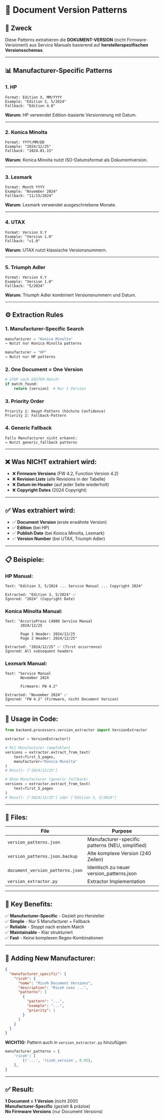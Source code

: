 # 📄 Document Version Patterns

## 🎯 **Zweck**

Diese Patterns extrahieren die **DOKUMENT-VERSION** (nicht Firmware-Versionen!) aus Service Manuals basierend auf **herstellerspezifischen Versionsschemas**.

---

## 📊 **Manufacturer-Specific Patterns**

### **1. HP**
```
Format: Edition X, MM/YYYY
Example: "Edition 3, 5/2024"
Fallback: "Edition 4.0"
```

**Warum:** HP verwendet Edition-basierte Versionierung mit Datum.

---

### **2. Konica Minolta**
```
Format: YYYY/MM/DD
Example: "2024/12/25"
Fallback: "2024.01.15"
```

**Warum:** Konica Minolta nutzt ISO-Datumsformat als Dokumentversion.

---

### **3. Lexmark**
```
Format: Month YYYY
Example: "November 2024"
Fallback: "11/15/2024"
```

**Warum:** Lexmark verwendet ausgeschriebene Monate.

---

### **4. UTAX**
```
Format: Version X.Y
Example: "Version 1.0"
Fallback: "v1.0"
```

**Warum:** UTAX nutzt klassische Versionsnummern.

---

### **5. Triumph Adler**
```
Format: Version X.Y
Example: "Version 1.0"
Fallback: "5/2024"
```

**Warum:** Triumph Adler kombiniert Versionsnummern und Datum.

---

## ⚙️ **Extraction Rules**

### **1. Manufacturer-Specific Search**
```python
manufacturer = "Konica Minolta"
→ Nutzt nur Konica Minolta patterns

manufacturer = "HP"  
→ Nutzt nur HP patterns
```

### **2. One Document = One Version**
```python
# STOP nach ERSTEM Match!
if match_found:
    return [version]  # Nur 1 Version
```

### **3. Priority Order**
```
Priority 1: Haupt-Pattern (höchste Confidence)
Priority 2: Fallback-Pattern
```

### **4. Generic Fallback**
```
Falls Manufacturer nicht erkannt:
→ Nutzt generic_fallback patterns
```

---

## ❌ **Was NICHT extrahiert wird:**

- ❌ **Firmware Versions** (FW 4.2, Function Version 4.2)
- ❌ **Revision Lists** (alle Revisions in der Tabelle)
- ❌ **Datum im Header** (auf jeder Seite wiederholt)
- ❌ **Copyright Dates** (2024 Copyright)

---

## ✅ **Was extrahiert wird:**

- ✅ **Document Version** (erste erwähnte Version)
- ✅ **Edition** (bei HP)
- ✅ **Publish Date** (bei Konica Minolta, Lexmark)
- ✅ **Version Number** (bei UTAX, Triumph Adler)

---

## 📋 **Beispiele:**

### **HP Manual:**
```
Text: "Edition 3, 5/2024 ... Service Manual ... Copyright 2024"

Extracted: "Edition 3, 5/2024" ✅
Ignored: "2024" (Copyright Date)
```

### **Konica Minolta Manual:**
```
Text: "AccurioPress C4080 Service Manual
       2024/12/25
       
       Page 1 Header: 2024/12/25
       Page 2 Header: 2024/12/25"

Extracted: "2024/12/25" ✅ (first occurrence)
Ignored: All subsequent headers
```

### **Lexmark Manual:**
```
Text: "Service Manual
       November 2024
       
       Firmware: FW 4.2"

Extracted: "November 2024" ✅
Ignored: "FW 4.2" (Firmware, nicht Document Version)
```

---

## 🔧 **Usage in Code:**

```python
from backend.processors.version_extractor import VersionExtractor

extractor = VersionExtractor()

# Mit Manufacturer (empfohlen)
versions = extractor.extract_from_text(
    text=first_5_pages,
    manufacturer="Konica Minolta"
)
# Result: ["2024/12/25"]

# Ohne Manufacturer (generic fallback)
versions = extractor.extract_from_text(
    text=first_5_pages
)
# Result: ["2024/12/25"] oder ["Edition 3, 5/2024"]
```

---

## 📁 **Files:**

| File | Purpose |
|------|---------|
| `version_patterns.json` | Manufacturer-specific patterns (NEU, simplified) |
| `version_patterns.json.backup` | Alte komplexe Version (240 Zeilen) |
| `document_version_patterns.json` | Identisch zu neuer version_patterns.json |
| `version_extractor.py` | Extractor Implementation |

---

## 🎯 **Key Benefits:**

✅ **Manufacturer-Specific** - Gezielt pro Hersteller  
✅ **Simple** - Nur 5 Manufacturer + Fallback  
✅ **Reliable** - Stoppt nach erstem Match  
✅ **Maintainable** - Klar strukturiert  
✅ **Fast** - Keine komplexen Regex-Kombinationen  

---

## 🚀 **Adding New Manufacturer:**

```json
{
  "manufacturer_specific": {
    "ricoh": {
      "name": "Ricoh Document Versions",
      "description": "Ricoh uses ...",
      "patterns": [
        {
          "pattern": "...",
          "example": "...",
          "priority": 1
        }
      ]
    }
  }
}
```

**WICHTIG:** Pattern auch in `version_extractor.py` hinzufügen:

```python
manufacturer_patterns = {
    'ricoh': [
        (r'...', 'ricoh_version', 0.95),
    ],
}
```

---

## ✅ **Result:**

**1 Document = 1 Version** (nicht 200!)  
**Manufacturer-Specific** (gezielt & präzise)  
**No Firmware Versions** (nur Document Versions)

